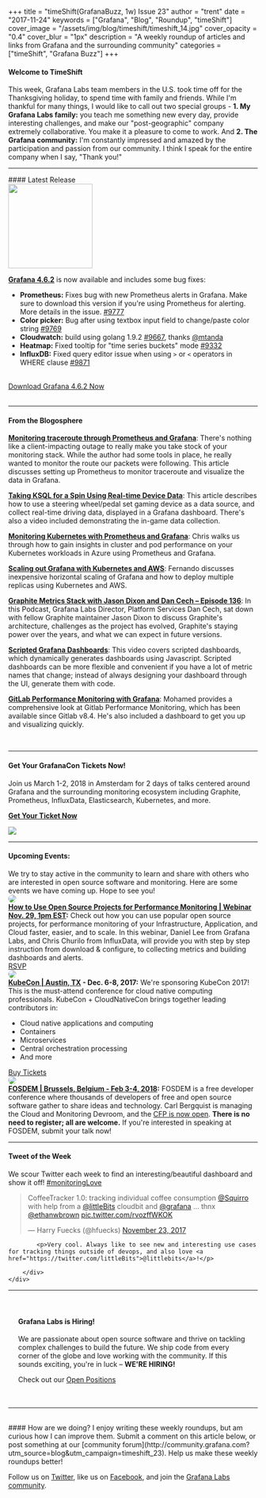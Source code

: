 +++
title = "timeShift(GrafanaBuzz, 1w) Issue 23"
author = "trent"
date = "2017-11-24"
keywords = ["Grafana", "Blog", "Roundup", "timeShift"]
cover_image = "/assets/img/blog/timeshift/timeshift_14.jpg"
cover_opacity = "0.4"
cover_blur = "1px"
description = "A weekly roundup of articles and links from Grafana and the surrounding community"
categories = ["timeShift", "Grafana Buzz"]
+++

#### Welcome to TimeShift
This week, Grafana Labs team members in the U.S. took time off for the Thanksgiving holiday, to spend time with family and friends. While I'm thankful for many things, I would like to call out two special groups - **1. My Grafana Labs family:** you teach me something new every day, provide interesting challenges, and make our "post-geographic" company extremely collaborative. You make it a pleasure to come to work. And **2. The Grafana community:** I'm constantly impressed and amazed by the participation and passion from our community. I think I speak for the entire company when I say, "Thank you!"

<hr />
#### Latest Release

<div class="row row--no-gutters blog-plugin-grid">
	<div class="col col--sm-3">
		<img src="/assets/img/blog/timeshift/grafana_release_icon.png" width="170" />
	</div>
	<div class="col col--sm-9">
		<p>
			<strong><a href="https://grafana.com/grafana/download/?utm_source=blog&utm_campaign=timeshift_23" target="_blank">Grafana 4.6.2</a></strong> is now available and includes some bug fixes:
		</p>
		<ul>
			<li><strong>Prometheus:</strong> Fixes bug with new Prometheus alerts in Grafana. Make sure to download this version if you're using Prometheus for alerting. More details in the issue. <a href="https://github.com/grafana/grafana/issues/9777" target="_blank">#9777</a></li>
			<li><strong>Color picker:</strong> Bug after using textbox input field to change/paste color string <a href="https://github.com/grafana/grafana/issues/9769" target="_blank">#9769</a></li>
			<li><strong>Cloudwatch:</strong> build using golang 1.9.2 <a href="https://github.com/grafana/grafana/issues/9667" target="_blank">#9667</a>, thanks <a href="http://github.com/mtanda" target="_blank">@mtanda</a></li>
			<li><strong>Heatmap:</strong> Fixed tooltip for "time series buckets" mode <a href="https://github.com/grafana/grafana/issues/9332" target="_blank">#9332</a></li>
			<li><strong>InfluxDB:</strong> Fixed query editor issue when using <code>&gt;</code> or <code>&lt;</code> operators in WHERE clause <a href="https://github.com/grafana/grafana/issues/9871" target="_blank">#9871</a></li>
		</ul>
		<br />
		<a href="https://grafana.com/grafana/download/?utm_source=blog&utm_campaign=timeshift_23" target="_blank" class="btn btn--primary">Download Grafana 4.6.2 Now</a>
	</div>
</div>


<br />
<hr />


#### From the Blogosphere
[**Monitoring traceroute through Prometheus and Grafana**](https://m-button.blogspot.fr/2017/11/monitoring-traceroute-through.html): There's nothing like a client-impacting outage to really make you take stock of your monitoring stack. While the author had some tools in place, he really wanted to monitor the route our packets were following. This article discusses setting up Prometheus to monitor traceroute and visualize the data in Grafana.

[**Taking KSQL for a Spin Using Real-time Device Data**](https://www.confluent.io/blog/taking-ksql-spin-using-real-time-device-data/): This article describes how to use a steering wheel/pedal set gaming device as a data source, and collect real-time driving data, displayed in a Grafana dashboard. There's also a video included demonstrating the in-game data collection.

[**Monitoring Kubernetes with Prometheus and Grafana**](http://blog.sluijsveld.com/23/11/2017/PrometheusMonitoring/): Chris walks us through how to gain insights in cluster and pod performance on your Kubernetes workloads in Azure using Prometheus and Grafana.

[**Scaling out Grafana with Kubernetes and AWS**](https://medium.com/@fcgravalos/scaling-out-grafana-with-kubernetes-and-aws-62745257df10): Fernando discusses inexpensive horizontal scaling of Grafana and how to deploy multiple replicas using Kubernetes and AWS.

[**Graphite Metrics Stack with Jason Dixon and Dan Cech – Episode 136**](https://www.podcastinit.com/graphite-metrics-with-jason-dixon-and-dan-cech-episode-136/): In this Podcast, Grafana Labs Director, Platform Services Dan Cech, sat down with fellow Graphite maintainer Jason Dixon to discuss Graphite's architecture, challenges as the project has evolved, Graphite's staying power over the years, and what we can expect in future versions.

[**Scripted Grafana Dashboards**](https://www.youtube.com/watch?v=ztRP1CJjcWs): This video covers scripted dashboards, which dynamically generates dashboards using Javascript. Scripted dashboards can be more flexible and convenient if you have a lot of metric names that change; instead of always designing your dashboard through the UI, generate them with code.

[**GitLab Performance Monitoring with Grafana**](https://hackernoon.com/gitlab-performance-monitoring-with-grafana-a2394848d071): Mohamed provides a comprehensive look at Gitlab Performance Monitoring, which has been available since Gitlab v8.4. He's also included a dashboard to get you up and visualizing quickly.

<br />
<hr />

<div class="row row--md-gutters blog-plugin-grid">
	<div class="col col--sm-9 blog-plugin-grid__item">
		<h4>Get Your GrafanaCon Tickets Now!</h4>
		<p>
			Join us March 1-2, 2018 in Amsterdam for 2 days of talks centered around Grafana and the surrounding monitoring ecosystem including Graphite, Prometheus, InfluxData, Elasticsearch, Kubernetes, and more.
		</p>
		<p>
			<a class="btn btn--grafanacon" href="https://ti.to/grafanacon/grafanacon-eu/with/mzbin4ciuxq" target="_blank"><strong>Get Your Ticket Now</strong></a>
		</p>
	</div>
	<div class="col col--sm-3 blog-plugin-grid__item">
		<img style="border-radius: 0;" src="/assets/img/blog/timeshift/grafanacon_eu_announcement.png" />
	</div>
</div>

<hr />

<h4>Upcoming Events:</h4>
We try to stay active in the community to learn and share with others who are interested in open source software and monitoring. Here are some events we have coming up. Hope to see you!

<div class="blog-plugin">
	<div class="row row--md-gutters blog-plugin-grid">
		<div class="col col--md-3">
			<img style="border-radius: 50%;" class="large" src="/assets/img/blog/timeshift/webinar.png" />
		</div>
		<div class="col col--md-8 col--sm-offset-1">
			<strong><a href="https://register.gotowebinar.com/register/7591609206882592514?source=grafana" target="_blank">How to Use Open Source Projects for Performance Monitoring | Webinar<br />Nov. 29, 1pm EST</a>:</strong> Check out how you can use popular open source projects, for performance monitoring of your Infrastructure, Application, and Cloud faster, easier, and to scale. In this webinar, Daniel Lee from Grafana Labs, and Chris Churilo from InfluxData, will provide you with step by step instruction from download &amp; configure, to collecting  metrics and building dashboards and alerts.
			<br />
			<a href="https://register.gotowebinar.com/register/7591609206882592514?source=grafana" target="_blank" class="btn btn--outline">RSVP</a>
		</div>
	</div>
	<div class="row row--md-gutters blog-plugin-grid">
		<div class="col col--md-3">
			<img style="border-radius: 50%;" class="large" src="/assets/img/blog/kubecon.png" />
		</div>
		<div class="col col--md-8 col--sm-offset-1">
			<strong><a href="https://www.linuxfoundation.org/kubecon-cloudnativecon-north-america-l-1/" target="_blank">KubeCon | Austin, TX</a> - Dec. 6-8, 2017:</strong> We're sponsoring KubeCon 2017! This is the must-attend conference for cloud native computing professionals. KubeCon + CloudNativeCon brings together leading contributors in:
			<ul>
				<li>Cloud native applications and computing</li>
				<li>Containers</li>
				<li>Microservices</li>
				<li>Central orchestration processing</li>
				<li>And more</li>
			</ul>
			<a href="https://www.linuxfoundation.org/kubecon-cloudnativecon-north-america-l-1/" target="_blank" class="btn btn--outline">Buy Tickets</a>
		</div>
	</div>
	<div class="row row--md-gutters blog-plugin-grid">
		<div class="col col--md-3">
			<img style="border-radius: 50%;" class="large" src="/assets/img/blog/fosdem_18.png" />
		</div>
		<div class="col col--md-8 col--sm-offset-1">
			<strong><a href="https://fosdem.org/2018/schedule/track/monitoring_and_cloud/" target="_blank">FOSDEM | Brussels, Belgium - Feb 3-4, 2018</a>:</strong> FOSDEM is a free developer conference where thousands of developers of free and open source software gather to share ideas and technology. Carl Bergquist is managing the Cloud and Monitoring Devroom, and the <a href="https://docs.google.com/document/d/1X2ntRpmY58r4iwAxfjk0yhxfVYcK9Xu56qhwR4uD6Og" target="_blank">CFP is now open</a>. <strong>There is no need to register; all are welcome.</strong> If you're interested in speaking at FOSDEM, submit your talk now!
		</div>
	</div>
</div>
<hr />


<div>
	<div class="row row--md-gutters">
		<div class="col col--sm-12">
			<h4>Tweet of the Week</h4>
			We scour Twitter each week to find an interesting/beautiful dashboard and show it off! <a href="https://twitter.com/hashtag/monitoringlove?src=hash" target="_blank">#monitoringLove</a>
			<blockquote class="twitter-tweet" data-lang="en"><p lang="en" dir="ltr">CoffeeTracker 1.0: tracking individual coffee consumption <a href="https://twitter.com/Squirro?ref_src=twsrc%5Etfw">@Squirro</a> with help from a <a href="https://twitter.com/littleBits?ref_src=twsrc%5Etfw">@littleBits</a> cloudbit and <a href="https://twitter.com/grafana?ref_src=twsrc%5Etfw">@grafana</a> ... thnx <a href="https://twitter.com/ethanwbrown?ref_src=twsrc%5Etfw">@ethanwbrown</a> <a href="https://t.co/rvozffWKOK">pic.twitter.com/rvozffWKOK</a></p>&mdash; Harry Fuecks (@hfuecks) <a href="https://twitter.com/hfuecks/status/933744963866759169?ref_src=twsrc%5Etfw">November 23, 2017</a></blockquote>
			<script async src="https://platform.twitter.com/widgets.js" charset="utf-8"></script>

			<p>Very cool. Always like to see new and interesting use cases for tracking things outside of devops, and also love <a href="https://twitter.com/littleBits">@littlebits</a>!</p>

		</div>
	</div>
</div>

<hr />

<div style=" padding: 20px; background: url(/assets/img/blog/timeshift/polygon_texture_black.jpg); background-size: cover; border-radius: 4px;">
	<h4>Grafana Labs is Hiring!</h4>
	<p>We are passionate about open source software and thrive on tackling complex challenges to build the future. We ship code from every corner of the globe and love working with the community. If this sounds exciting, you're in luck – <strong>WE'RE HIRING!</strong></p>
	<p>Check out our <a class="btn btn-outline" href="https://grafana.com/about/hiring?utm_source=blog&utm_campaign=timeshift_23" target="_blank">Open Positions</a></p>
</div>


<hr />
<br />
#### How are we doing?
I enjoy writing these weekly roundups, but am curious how I can improve them. Submit a comment on this article below, or post something at our [community forum](http://community.grafana.com?utm_source=blog&utm_campaign=timeshift_23). Help us make these weekly roundups better!

Follow us on [Twitter](http://twitter.com/grafana), like us on [Facebook](http://facebook.com/grafana), and join the [Grafana Labs community](http://grafana.com/signup?utm_source=blog&utm_campaign=timeshift_23).



